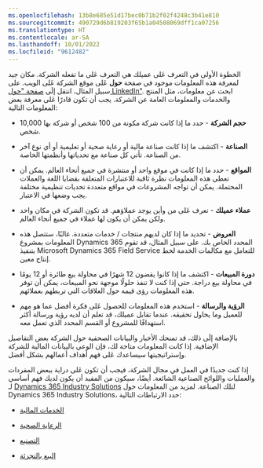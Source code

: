 ```yaml
---
ms.openlocfilehash: 13b8e685e51d17bec0b71b2f02f4248c3b41e810
ms.sourcegitcommit: 490729d6b819203f65b1a04508069dff1ca07256
ms.translationtype: HT
ms.contentlocale: ar-SA
ms.lasthandoff: 10/01/2022
ms.locfileid: "9612482"
---
```

الخطوة الأولى في التعرف عَلى عميلك هي التعرف عَلى ما تفعله الشركة. مكان جيد لمعرفة هذه المعلومات موجود في صفحة **حول** عَلى موقع الشركة عَلى الويب. على سبيل المثال، انتقل إلَى [صفحة "حول LinkedIn"](https://about.linkedin.com/?azure-portal=true). ابحث عن معلومات، مثل المنتج والخدمات والمعلومات العامة عن الشركة. يجب أن تكون قادرًا عَلى معرفة بعض المعلومات التالية:

- **حجم الشركة** - حدد ما إذا كانت شركة مكونة من 100 شخص أو شركة بها 10,000 شخص.

- **الصناعة** - اكتشف ما إذا كانت صناعة مالية أو رعاية صحية أو تعليمية أو أي نوع آخر من الصناعة. تأتي كل صناعة مع تحدياتها وأنظمتها الخاصة.

- **المواقع** - حدد ما إذا كانت في موقع واحد أو منتشرة في جميع أنحاء العالم. يمكن أن تعطي هذه المعلومات نظرة ثاقبة للاعتبارات المتعلقة بقضايا اللغة والعملات المحتملة. يمكن أن تواجه المشروعات في مواقع متعددة تحديات تنظيمية مختلفة يجب وضعها في الاعتبار.

- **عملاء عميلك** - تعرف عَلى من وأين يوجد عملاؤهم. قد تكون الشركة في مكان واحد ولكن يمكن أن يكون لها عملاء في جميع أنحاء العالم.

- **العروض** - تحديد ما إذا كان لديهم منتجات / خدمات متعددة. غالبًا، ستتصل هذه المعلومات بمشروع Dynamics 365 المحدد الخاص بك. على سبيل المثال، قد تقوم بتنفيذ Microsoft Dynamics 365 Field Service للتعامل مع مكالمات الخدمة لخط إنتاج معين.

- **دورة المبيعات** - اكتشف ما إذا كانوا يقضون 12 شهرًا في محاولة بيع طائرة أو 12 يومًا في محاولة بيع دراجة. حتى إذا كنت لا تنفذ حلولًا موجهة نحو المبيعات، يمكن أن توفر هذه المعلومات رؤى قيمة حول العلاقات التي تربطهم بعملائهم.

- **الرؤية والرسالة** - استخدم هذه المعلومات للحصول عَلى فكرة أفضل عما هو مهم للعميل وما يحاول تحقيقه. عندما تقابل عميلك، قد تعلم أن لديه رؤية ورسالة أكثر استهدافًا للمشروع أو القسم المحدد الذي تعمل معه.

بالإضافة إلَى ذلك، قد تمنحك الأخبار والبيانات الصحفية حول الشركة بعض التفاصيل الإضافية. إذا كانت المعلومات متاحة لك، فإن الوعي بالبيانات المالية للشركة وإستراتيجيتها سيساعدك عَلى فهم أهداف أعمالهم بشكل أفضل.

إذا كنت جديدًا في العمل في مجال الشركة، فيجب أن تكون عَلى دراية ببعض المفردات والعمليات واللوائح الصناعية الشائعة. أيضًا، سيكون من المفيد أن يكون لديك فهم أساسي لـ [Dynamics 365 Industry Solutions](/dynamics365/industry/?azure-portal=true) لتلك الصناعة. لمزيد من المعلومات حول Dynamics 365 Industry Solutions، حدد الارتباطات التالية:

- [الخدمات المالية](https://dynamics.microsoft.com/industry/financial-services/?azure-portal=true)

- [الرعاية الصحية](https://dynamics.microsoft.com/industry/health/?azure-portal=true)

- [التصنيع](https://dynamics.microsoft.com/industry/manufacturing/?azure-portal=true)

- [البيع بالتجزئة](https://dynamics.microsoft.com/industry/retail/?azure-portal=true)
